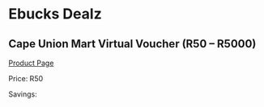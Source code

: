 
# Ebucks Dealz
## Cape Union Mart Virtual Voucher (R50 – R5000)
[Product Page](https://www.ebucks.com/web/shop/productSelected.do?prodId=373628038&catId=717324798)

Price: R50

Savings: 


	